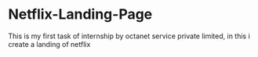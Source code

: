 # Netflix-Landing-Page
This is my first task of internship by octanet service private limited, in this i create a landing of netflix
